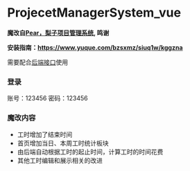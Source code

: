 # ProjecetManagerSystem_vue

**魔改自[Pear，梨子项目管理系统](https://github.com/a54552239/pearProject), 鸣谢**

**安装指南：https://www.yuque.com/bzsxmz/siuq1w/kggzna**

需要配合[后端接口](https://github.com/odayou/projecetManagerSystem_php)使用

### 登录 ###
账号：123456 密码：123456

### 魔改内容

- 工时增加了结束时间
- 首页增加当日、本周工时统计板块
- 由后端自动根据工时的起止时间，计算工时的时间花费
- 其他工时编辑和展示相关的改进
